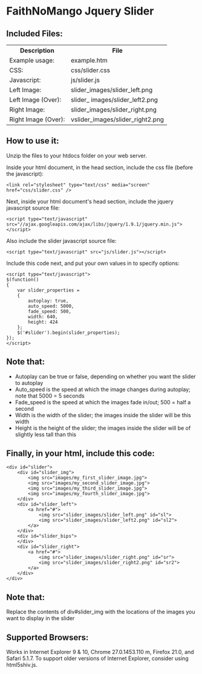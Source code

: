 FaithNoMango Jquery Slider
==========================

Included Files:
---------------
<table>
  <tr><th>Description</th><th>File</th></tr>
  <tr><td>Example usage:</td><td>example.htm</td></tr>
  <tr><td>CSS:</td><td>css/slider.css</td></tr>
  <tr><td>Javascript:</td><td>js/slider.js</td></tr>
  <tr><td>Left Image:</td><td>slider_images/slider_left.png</td></tr>
  <tr><td>Left Image (Over):</td><td>slider_ images/slider_left2.png</td></tr>
  <tr><td>Right Image:</td><td>slider_images/slider_right.png</td></tr>
  <tr><td>Right Image (Over):</td><td>vslider_images/slider_right2.png</td></tr>
</table>

How to use it:
--------------

Unzip the files to your htdocs folder on your web server. 

Inside your html document, in the head section, include the css file (before the javascript):
```
<link rel="stylesheet" type="text/css" media="screen" href="css/slider.css" />
```
Next, inside your html document's head section, include the jquery javascript source file:
```
<script type="text/javascript" src="//ajax.googleapis.com/ajax/libs/jquery/1.9.1/jquery.min.js"></script> 
```
Also include the slider javascript source file: 
```
<script type="text/javascript" src="js/slider.js"></script> 
```
Include this code next, and put your own values in to specify options: 
```
<script type="text/javascript">
$(function()
{
    var slider_properties = 
    {
        autoplay: true, 
        auto_speed: 5000,
        fade_speed: 500,
        width: 640,
        height: 424
    };
    $('#slider').begin(slider_properties);
});
</script> 
```
Note that:
----------

- Autoplay can be true or false, depending on whether you want the slider to autoplay
- Auto_speed is the speed at which the image changes during autoplay; note that 5000 = 5 seconds
- Fade_speed is the speed at which the images fade in/out; 500 = half a second
- Width is the width of the slider; the images inside the slider will be this width
- Height is the height of the slider; the images inside the slider will be of slightly less tall than this

Finally, in your html, include this code:
-----------------------------------------
```
<div id="slider">
    <div id="slider_img">
        <img src="images/my_first_slider_image.jpg">
        <img src="images/my_second_slider_image.jpg">
        <img src="images/my_third_slider_image.jpg">
        <img src="images/my_fourth_slider_image.jpg">
    </div>
    <div id="slider_left">
        <a href="#">
            <img src="slider_images/slider_left.png" id="sl">
            <img src="slider_images/slider_left2.png" id="sl2">
        </a>
    </div>
    <div id="slider_bips">
    </div>
    <div id="slider_right">
        <a href="#">
            <img src="slider_images/slider_right.png" id="sr">
            <img src="slider_images/slider_right2.png" id="sr2">
        </a>
    </div>
</div>
```
Note that:
----------

Replace the contents of div#slider_img with the locations of the images you want to display in the slider

Supported Browsers:
-------------------

Works in Internet Explorer 9 & 10, Chrome 27.0.1453.110 m, Firefox 21.0, and Safari 5.1.7. 
To support older versions of Internet Explorer, consider using html5shiv.js.